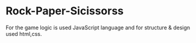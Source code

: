 # Rock-Paper-Sicissorss
 For the  game logic is  used JavaScript language and for structure &amp; design used html,css.  
